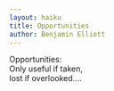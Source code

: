 ```yaml
---
layout: haiku
title: Opportunities
author: Benjamin Elliott
---
```


Opportunities:<br>
Only useful if taken,<br>
lost if overlooked....<br>
